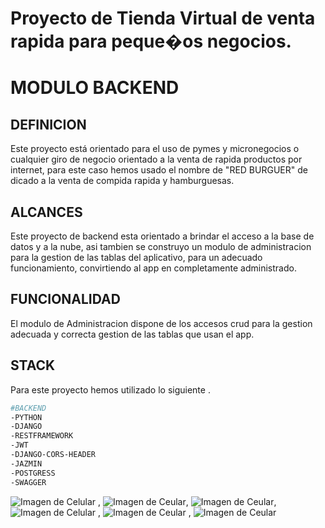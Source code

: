 # Proyecto de Tienda Virtual de venta rapida para peque�os negocios.
# MODULO BACKEND

## DEFINICION
Este proyecto está orientado para el uso de pymes y micronegocios o cualquier giro de negocio orientado a la venta de rapida productos por internet, para este caso hemos usado el nombre de "RED BURGUER" de dicado a la venta de compida rapida y hamburguesas.

## ALCANCES
Este proyecto de backend esta orientado a brindar el acceso a la base de datos y a la nube, asi tambien se construyo un modulo de administracion para la gestion de las tablas del aplicativo, para un adecuado funcionamiento, convirtiendo al app en completamente administrado.

## FUNCIONALIDAD
El modulo de Administracion dispone de los accesos crud para la gestion adecuada y correcta gestion de las tablas que usan el app.

## STACK
Para este proyecto hemos utilizado lo siguiente .

```bash
#BACKEND
-PYTHON
-DJANGO
-RESTFRAMEWORK
-JWT
-DJANGO-CORS-HEADER
-JAZMIN
-POSTGRESS
-SWAGGER
````


![Imagen de Celular](https://github.com/batmanhot/tiendavirtual_backend/blob/main/img/foto8.png)  , ![Imagen de Ceular](https://github.com/batmanhot/tiendavirtual_backend/blob/main/img/foto9.png), ![Imagen de Ceular](https://github.com/batmanhot/tiendavirtual_backend/blob/main/img/foto9.png), 
![Imagen de Celular](https://github.com/batmanhot/tiendavirtual_backend/blob/main/img/foto10.png)  , ![Imagen de Ceular](https://github.com/batmanhot/tiendavirtual_backend/blob/main/img/foto11.png) , ![Imagen de Ceular](https://github.com/batmanhot/tiendavirtual_backend/blob/main/img/foto12.png)

